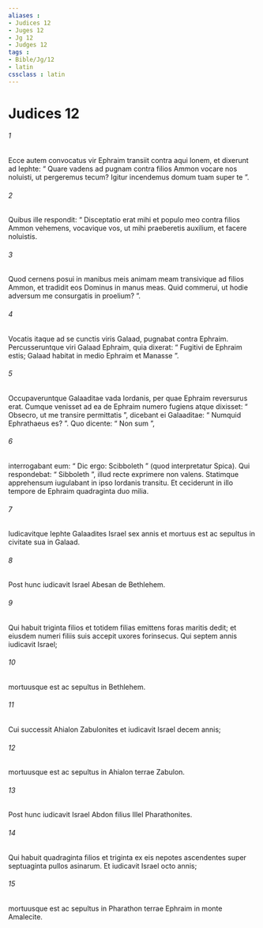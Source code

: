 ```yaml
---
aliases : 
- Judices 12
- Juges 12
- Jg 12
- Judges 12
tags : 
- Bible/Jg/12
- latin
cssclass : latin
---
```


# Judices 12

###### 1
Ecce autem convocatus vir Ephraim transiit contra aqui lonem, et dixerunt ad Iephte: “ Quare vadens ad pugnam contra filios Ammon vocare nos noluisti, ut pergeremus tecum? Igitur incendemus domum tuam super te ”. 
###### 2
Quibus ille respondit: “ Disceptatio erat mihi et populo meo contra filios Ammon vehemens, vocavique vos, ut mihi praeberetis auxilium, et facere noluistis. 
###### 3
Quod cernens posui in manibus meis animam meam transivique ad filios Ammon, et tradidit eos Dominus in manus meas. Quid commerui, ut hodie adversum me consurgatis in proelium? ”.
###### 4
Vocatis itaque ad se cunctis viris Galaad, pugnabat contra Ephraim. Percusseruntque viri Galaad Ephraim, quia dixerat: “ Fugitivi de Ephraim estis; Galaad habitat in medio Ephraim et Manasse ”. 
###### 5
Occupaveruntque Galaaditae vada Iordanis, per quae Ephraim reversurus erat. Cumque venisset ad ea de Ephraim numero fugiens atque dixisset: “ Obsecro, ut me transire permittatis ”, dicebant ei Galaaditae: “ Numquid Ephrathaeus es? ”. Quo dicente: “ Non sum ”, 
###### 6
interrogabant eum: “ Dic ergo: Scibboleth ” (quod interpretatur Spica). Qui respondebat: “ Sibboleth ”, illud recte exprimere non valens. Statimque apprehensum iugulabant in ipso Iordanis transitu. Et ceciderunt in illo tempore de Ephraim quadraginta duo milia.
###### 7
Iudicavitque Iephte Galaadites Israel sex annis et mortuus est ac sepultus in civitate sua in Galaad.
###### 8
Post hunc iudicavit Israel Abesan de Bethlehem. 
###### 9
Qui habuit triginta filios et totidem filias emittens foras maritis dedit; et eiusdem numeri filiis suis accepit uxores forinsecus. Qui septem annis iudicavit Israel; 
###### 10
mortuusque est ac sepultus in Bethlehem.
###### 11
Cui successit Ahialon Zabulonites et iudicavit Israel decem annis; 
###### 12
mortuusque est ac sepultus in Ahialon terrae Zabulon.
###### 13
Post hunc iudicavit Israel Abdon filius Illel Pharathonites. 
###### 14
Qui habuit quadraginta filios et triginta ex eis nepotes ascendentes super septuaginta pullos asinarum. Et iudicavit Israel octo annis; 
###### 15
mortuusque est ac sepultus in Pharathon terrae Ephraim in monte Amalecite.
